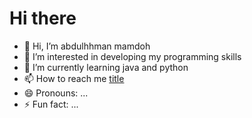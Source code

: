 # Hi there
- 👋 Hi, I’m abdulhhman mamdoh
- 👀 I’m interested in developing my programming skills
- 🌱 I’m currently learning java and python
- 📫 How to reach me  	[title](https://www.linkedin.com/in/abdulrahman-mamdouh-solaiman-shekh-makanik-2342372ba/)
- 😄 Pronouns: ...
- ⚡ Fun fact: ...

<!---
abdu-l7hman/abdu-l7hman is a ✨ special ✨ repository because its `README.md` (this file) appears on your GitHub profile.
You can click the Preview link to take a look at your changes.
--->
